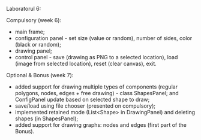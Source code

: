Laboratorul 6:

Compulsory (week 6):
- main frame;
- configuration panel - set size (value or random), number of sides, color (black or random);
- drawing panel;
- control panel - save (drawing as PNG to a selected location), load (image from selected location), reset (clear canvas), exit.

Optional & Bonus (week 7):
- added support for drawing multiple types of components (regular polygons, nodes, edges + free drawing) - class ShapesPanel; and ConfigPanel update based on selected shape to draw;
- save/load using file chooser (presented on compulsory);
- implemented retained mode (List\<Shape\> in DrawingPanel) and deleting shapes (in ShapesPanel);
- added support for drawing graphs: nodes and edges (first part of the Bonus).
